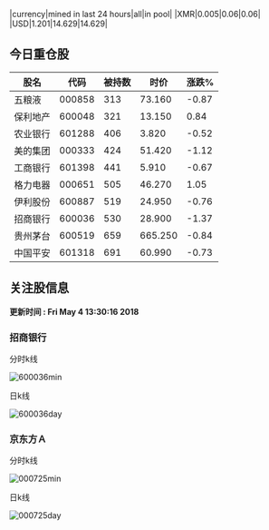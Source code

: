 |currency|mined in last 24 hours|all|in pool|
|XMR|0.005|0.06|0.06|
|USD|1.201|14.629|14.629|

## 今日重仓股 

|股名|代码|被持数|时价|涨跌%|
|---|---|---|---|---|
|五粮液|000858|313|73.160|-0.87|
|保利地产|600048|321|13.150|0.84|
|农业银行|601288|406|3.820|-0.52|
|美的集团|000333|424|51.420|-1.12|
|工商银行|601398|441|5.910|-0.67|
|格力电器|000651|505|46.270|1.05|
|伊利股份|600887|519|24.950|-0.76|
|招商银行|600036|530|28.900|-1.37|
|贵州茅台|600519|659|665.250|-0.84|
|中国平安|601318|691|60.990|-0.73|

## 关注股信息
**更新时间 : Fri May  4 13:30:16 2018**
### 招商银行 
分时k线

![600036min](http://image.sinajs.cn/newchart/min/n/sh600036.gif)

日k线

![600036day](http://image.sinajs.cn/newchart/daily/n/sh600036.gif)

### 京东方Ａ 
分时k线

![000725min](http://image.sinajs.cn/newchart/min/n/sz000725.gif)

日k线

![000725day](http://image.sinajs.cn/newchart/daily/n/sz000725.gif)
